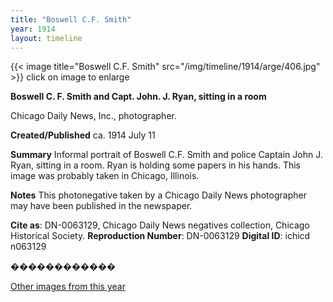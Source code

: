```yaml
---
title: "Boswell C.F. Smith"
year: 1914
layout: timeline
---
```


{{< image title="Boswell C.F. Smith" src="/img/timeline/1914/arge/406.jpg" >}}
click on image to enlarge

__**Boswell C. F. Smith and Capt. John. J. Ryan, sitting in a room**__

Chicago Daily News, Inc., photographer.

**Created/Published**
ca. 1914 July 11

**Summary**
Informal portrait of Boswell C.F. Smith and police Captain John J. Ryan, sitting in a room. Ryan is holding some papers in his hands. This image was probably taken in Chicago, Illinois.

**Notes**
This photonegative taken by a Chicago Daily News photographer may have been published in the newspaper.

__Cite as__: DN-0063129, Chicago Daily News negatives collection, Chicago Historical Society.
__Reproduction Number__: DN-0063129
__Digital ID__: ichicd n063129

������������ 

[Other images from this year](/historical/timeline/1914)